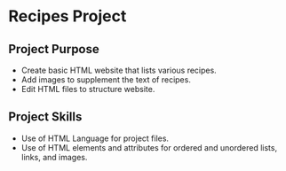# Recipes Project

## Project Purpose
- Create basic HTML website that lists various recipes.
- Add images to supplement the text of recipes.
- Edit HTML files to structure website.

## Project Skills
- Use of HTML Language for project files.
- Use of HTML elements and attributes for ordered and unordered lists, links, and images.
